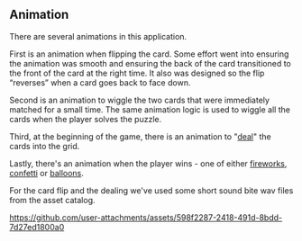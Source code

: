 ## Animation

There are several animations in this application. 

First is an animation when flipping the card. Some effort went into ensuring the animation was smooth and ensuring the back of the card transitioned to the front of the card at the right time. It also was designed so the flip “reverses” when a card goes back to face down.

Second is an animation to wiggle the two cards that were immediately matched for a small time. The same animation logic is used to wiggle all the cards when the player solves the puzzle.

Third, at the beginning of the game, there is an animation to "[deal](lab3/ContentView.swift#L238)" the cards into the grid.

Lastly, there's an animation when the player wins - one of either [fireworks](./lab3/FireworksView.swift), [confetti](./lab3/ConfettiView.swift) or [balloons](./lab3/BalloonAscentView.swift).

For the card flip and the dealing we've used some short sound bite wav files from the asset catalog.

https://github.com/user-attachments/assets/598f2287-2418-491d-8bdd-7d27ed1800a0

